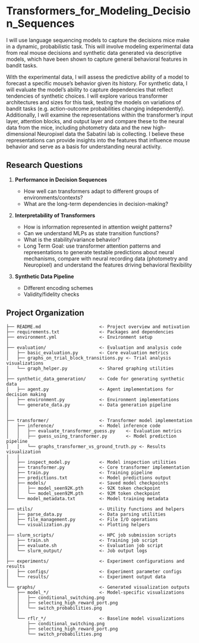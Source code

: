 # Transformers_for_Modeling_Decision_Sequences
I will use language sequencing models to capture the decisions mice make in a dynamic, probabilistic task. This will involve modeling experimental data from real mouse decisions and synthetic data generated via descriptive models, which have been shown to capture general behavioral features in bandit tasks. 

With the experimental data, I will assess the predictive ability of a model to forecast a specific mouse’s behavior given its history. For synthetic data, I will evaluate the model’s ability to capture dependencies that reflect tendencies of synthetic choices. 
I will explore various transformer architectures and sizes for this task, testing the models on variations of bandit tasks (e.g. action-outcome probabilities changing independently). Additionally, I will examine the representations within the transformer’s input layer, attention blocks, and output layer and compare these to the neural data from the mice, including photometry data and the new high-dimensional Neuropixel data the Sabatini lab is collecting. I believe these representations can provide insights into the features that influence mouse behavior and serve as a basis for understanding neural activity.

## Research Questions
1. **Performance in Decision Sequences**
   - How well can transformers adapt to different groups of environments/contexts?
   - What are the long-term dependencies in decision-making?

2. **Interpretability of Transformers**
   - How is information represented in attention weight patterns?
   - Can we understand MLPs as state transition functions?
   - What is the stability/variance behavior?
   - Long Term Goal: use transformer attention patterns and representations to generate testable predictions about neural mechanisms, compare with neural recording data (photometry and Neuropixel) and understand the features driving behavioral flexibility

3. **Synthetic Data Pipeline**
   - Different encoding schemes
   - Validity/fidelity checks


Project Organization
----------
    ├── README.md                      <- Project overview and motivation
    ├── requirements.txt               <- Packages and dependencies
    ├── environment.yml                <- Environment setup
    │
    ├── evaluation/                    <- Evaluation and analysis code
    │   ├── basic_evaluation.py        <- Core evaluation metrics
    │   ├── graphs_on_trial_block_transitions.py <- Trial analysis visualizations  
    │   └── graph_helper.py            <- Shared graphing utilities
    │
    ├── synthetic_data_generation/     <- Code for generating synthetic data
    │   ├── agent.py                   <- Agent implementations for decision making
    │   ├── environment.py             <- Environment implementations
    │   └── generate_data.py           <- Data generation pipeline
    │
    │
    ├── transformer/                   <- Transformer model implementation
    │   ├── inference/                 <- Model inference code
    │   │   ├── evaluate_transformer_guess.py    <- Evaluation metrics
    │   │   ├── guess_using_transformer.py       <- Model prediction pipeline
    │   │   └── graphs_transformer_vs_ground_truth.py <- Results visualization
    │   │
    │   ├── inspect_model.py           <- Model inspection utilities
    │   ├── transformer.py             <- Core transformer implementation
    │   ├── train.py                   <- Training pipeline
    │   ├── predictions.txt            <- Model predictions output
    │   ├── models/                    <- Saved model checkpoints
    │   │   ├── model_seen92K.pth      <- 92K token checkpoint
    │   │   └── model_seen92M.pth      <- 92M token checkpoint
    │   └── model_metadata.txt         <- Model training metadata
    │
    ├── utils/                         <- Utility functions and helpers
    │   ├── parse_data.py              <- Data parsing utilities
    │   ├── file_management.py         <- File I/O operations
    │   └── visualization.py           <- Plotting helpers
    │
    ├── slurm_scripts/                 <- HPC job submission scripts
    │   ├── train.sh                   <- Training job script
    │   ├── evaluate.sh                <- Evaluation job script
    │   └── slurm_output/              <- Job output logs
    │
    ├── experiments/                   <- Experiment configurations and results
    │   ├── configs/                   <- Experiment parameter configs
    │   └── results/                   <- Experiment output data
    │
    └── graphs/                        <- Generated visualization outputs
        ├── model_*/                   <- Model-specific visualizations
        │   ├── conditional_switching.png
        │   ├── selecting_high_reward_port.png
        │   └── switch_probabilities.png
        │
        └── rflr_*/                    <- Baseline model visualizations
            ├── conditional_switching.png
            ├── selecting_high_reward_port.png
            └── switch_probabilities.png